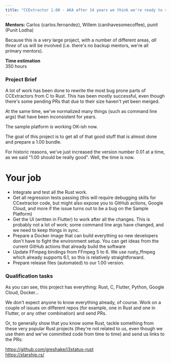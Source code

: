 ```yaml
---
title: "CCExtractor 1.00 - AKA after 14 years we think we're ready to release."
---
```


**Mentors:**
Carlos (carlos.fernandez), Willem (canihavesomecoffee), punit (Punit Lodha)

Because this is a very large project, with a number of different areas, *all three* of us will be involved (i.e. there's no backup mentors, we're all primary mentors).

**Time estimation**  
350 hours

### Project Brief
A lot of work has been done to rewrite the most bug prone parts of CCExtractors from C to Rust. This has been mostly successful, even though there's some pending PRs that due to their size haven't yet been merged.

At the same time, we've normalized many things (such as command line args) that have been inconsistent for years.

The sample platform is working OK-ish now.

The goal of this project is to get all of that good stuff that is almost done and prepare a 1.00 bundle.

For historic reasons, we've just increased the version number 0.01 at a time, as we said "1.00 should be really good". Well, the time is now.

# Your job

- Integrate and test all the Rust work.
- Get all regression tests passing (this will require debugging skills for CCextractor code, but might also expose you to GitHub actions, Google Cloud, and more if the issue turns out to be a bug on the Sample Platform)
- Get the UI (written in Flutter) to work after all the changes. This is probably not a lot of work; some command line args have changed, and we need to keep things in sync.
- Prepare a Docker image that can build everything so new developers don't have to fight the environment setup. You can get ideas from the current GitHub actions that already build the software
- Update FFmpeg bindings from FFmpeg 5 to 6. We use rusty_ffmpeg which already supports 6.1, so this is relatively straightforward. 
- Prepare release files (automated) to our 1.00 version.
  
### Qualification tasks

As you can see, this project has everything: Rust, C, Flutter, Python, Google Cloud, Docker... 

We don't expect anyone to know everything already, of course. Work on a couple of issues on different repos (for example, one in Rust and one in Flutter, or any other combination) and send PRs.

Or, to generally show that you know some Rust, tackle something from these very popular Rust projects (they're not related to us, even though we use them and we've committed code from time to time) and send us links to the PRs:

https://github.com/greshake/i3status-rust  
https://starship.rs/
